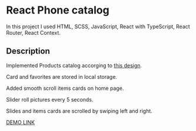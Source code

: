 # React Phone catalog

In this project I used HTML, SCSS, JavaScript,
React with TypeScript, React Router, React Context.


## Description
Implemented Products catalog accorging to [this design](https://www.figma.com/file/T5ttF21UnT6RRmCQQaZc6L/Phone-catalog-(V2)-Original).

Card and favorites are stored in local storage.

Added smooth scroll items cards on home page.

Slider roll pictures every 5 seconds.

Slides and items cards are scrolled by swiping left and right.


[DEMO LINK](https://yuriihlushenko.github.io/phone-catalog/)

